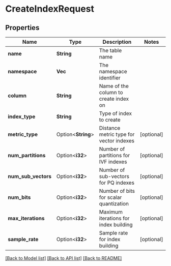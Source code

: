 # CreateIndexRequest

## Properties

Name | Type | Description | Notes
------------ | ------------- | ------------- | -------------
**name** | **String** | The table name | 
**namespace** | **Vec<String>** | The namespace identifier | 
**column** | **String** | Name of the column to create index on | 
**index_type** | **String** | Type of index to create | 
**metric_type** | Option<**String**> | Distance metric type for vector indexes | [optional]
**num_partitions** | Option<**i32**> | Number of partitions for IVF indexes | [optional]
**num_sub_vectors** | Option<**i32**> | Number of sub-vectors for PQ indexes | [optional]
**num_bits** | Option<**i32**> | Number of bits for scalar quantization | [optional]
**max_iterations** | Option<**i32**> | Maximum iterations for index building | [optional]
**sample_rate** | Option<**i32**> | Sample rate for index building | [optional]

[[Back to Model list]](../README.md#documentation-for-models) [[Back to API list]](../README.md#documentation-for-api-endpoints) [[Back to README]](../README.md)



